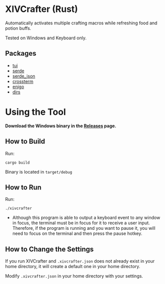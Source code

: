 # XIVCrafter (Rust)

Automatically activates multiple crafting macros while refreshing food and potion buffs.

Tested on Windows and Keyboard only.

## Packages

- [tui](https://github.com/fdehau/tui-rs)
- [serde](https://github.com/serde-rs/serde)
- [serde_json](https://github.com/serde-rs/json)
- [crossterm](https://github.com/crossterm-rs/crossterm)
- [enigo](https://github.com/enigo-rs/enigo)
- [dirs](https://github.com/dirs-dev/dirs-rs)

# Using the Tool

**Download the Windows binary in the [Releases](https://github.com/kn-lim/xivcrafter-rs/releases) page.**

## How to Build

Run:

```
cargo build
```

Binary is located in `target/debug`

## How to Run

Run:

```
./xivcrafter
```

- Although this program is able to output a keyboard event to any window in focus, the terminal must be in focus for it to receive a user input. Therefore, if the program is running and you want to pause it, you will need to focus on the terminal and then press the pause hotkey.

## How to Change the Settings

If you run XIVCrafter and `.xivcrafter.json` does not already exist in your home directory, it will create a default one in your home directory.

Modify `.xivcrafter.json` in your home directory with your settings.

